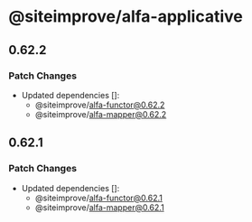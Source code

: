# @siteimprove/alfa-applicative

## 0.62.2

### Patch Changes

- Updated dependencies []:
  - @siteimprove/alfa-functor@0.62.2
  - @siteimprove/alfa-mapper@0.62.2

## 0.62.1

### Patch Changes

- Updated dependencies []:
  - @siteimprove/alfa-functor@0.62.1
  - @siteimprove/alfa-mapper@0.62.1

